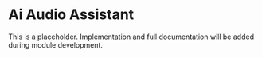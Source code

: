# Ai Audio Assistant

This is a placeholder. Implementation and full documentation will be added during module development.

